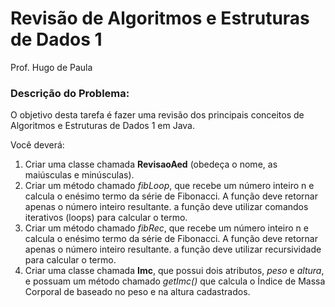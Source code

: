# Revisão de Algoritmos e Estruturas de Dados 1

Prof. Hugo de Paula

### Descrição do Problema:

O objetivo desta tarefa é fazer uma revisão dos principais conceitos de Algoritmos e Estruturas de Dados 1 em Java. 

Você deverá:

1. Criar uma classe chamada **RevisaoAed** (obedeça o nome, as maiúsculas e minúsculas).
2. Criar um método chamado _fibLoop_, que recebe um número inteiro n e calcula o enésimo termo da série de Fibonacci. A função deve retornar apenas o número inteiro resultante. a função deve utilizar comandos iterativos (loops) para calcular o termo. 
3. Criar um método chamado _fibRec_, que recebe um número inteiro n e calcula o enésimo termo da série de Fibonacci. A função deve retornar apenas o número inteiro resultante. a função deve utilizar recursividade para calcular o termo. 
4. Criar uma classe chamada **Imc**, que possui dois atributos, _peso_ e _altura_, e possuam um método chamado _getImc()_ que calcula o Índice de Massa Corporal de baseado no peso e na altura cadastrados.